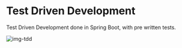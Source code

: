 # Test Driven Development
Test Driven Development done in Spring Boot, with pre written tests.

![img-tdd](https://user-images.githubusercontent.com/107776531/208720024-04fa353c-6216-4f5f-bef3-9b810d8e4410.png)
